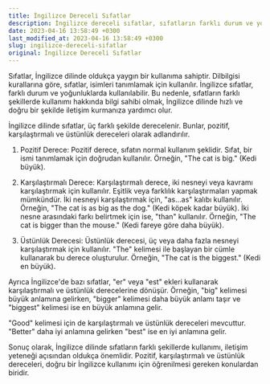 ```yaml
---
title: İngilizce Dereceli Sıfatlar
description: İngilizce dereceli sıfatlar, sıfatların farklı durum ve yoğunluklarda kullanımı hakkında bilgi verir.
date: 2023-04-16 13:58:49 +0300
last_modified_at: 2023-04-16 13:58:49 +0300
slug: ingilizce-dereceli-sifatlar
original: İngilizce Dereceli Sıfatlar
---
```

Sıfatlar, İngilizce dilinde oldukça yaygın bir kullanıma sahiptir. Dilbilgisi kurallarına göre, sıfatlar, isimleri tanımlamak için kullanılır. İngilizce sıfatlar, farklı durum ve yoğunluklarda kullanılabilir. Bu nedenle, sıfatların farklı şekillerde kullanımı hakkında bilgi sahibi olmak, İngilizce dilinde hızlı ve doğru bir şekilde iletişim kurmanıza yardımcı olur.

İngilizce dilinde sıfatlar, üç farklı şekilde derecelenir. Bunlar, pozitif, karşılaştırmalı ve üstünlük dereceleri olarak adlandırılır.

1. Pozitif Derece:
Pozitif derece, sıfatın normal kullanım şeklidir. Sıfat, bir ismi tanımlamak için doğrudan kullanılır. Örneğin, "The cat is big." (Kedi büyük).

2. Karşılaştırmalı Derece:
Karşılaştırmalı derece, iki nesneyi veya kavramı karşılaştırmak için kullanılır. Eşitlik veya farklılık karşılaştırmaları yapmak mümkündür. İki nesneyi karşılaştırmak için, "as...as" kalıbı kullanılır. Örneğin, "The cat is as big as the dog." (Kedi köpek kadar büyük). İki nesne arasındaki farkı belirtmek için ise, "than" kullanılır. Örneğin, "The cat is bigger than the mouse." (Kedi fareye göre daha büyük).

3. Üstünlük Derecesi:
Üstünlük derecesi, üç veya daha fazla nesneyi karşılaştırmak için kullanılır. "The" kelimesi ile başlayan bir cümle kullanarak bu derece oluşturulur. Örneğin, "The cat is the biggest." (Kedi en büyük).

Ayrıca İngilizce'de bazı sıfatlar, "er" veya "est" ekleri kullanarak karşılaştırmalı ve üstünlük derecelerine dönüşür. Örneğin, "big" kelimesi büyük anlamına gelirken, "bigger" kelimesi daha büyük anlamı taşır ve "biggest" kelimesi ise en büyük anlamına gelir.

"Good" kelimesi için de karşılaştırmalı ve üstünlük dereceleri mevcuttur. "Better" daha iyi anlamına gelirken "best" ise en iyi anlamına gelir.

Sonuç olarak, İngilizce dilinde sıfatların farklı şekillerde kullanımı, iletişim yeteneği açısından oldukça önemlidir. Pozitif, karşılaştırmalı ve üstünlük dereceleri, doğru bir İngilizce kullanımı için öğrenilmesi gereken konulardan biridir.